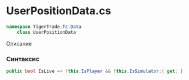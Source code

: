 
# UserPositionData.cs
```csharp
namespace TigerTrade.Tc.Data  
    class UserPositionData
```

Описание

### Синтаксис
```csharp
public bool IsLive => !this.IsPlayer && !this.IsSimulator;{ get; }
```
